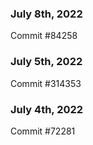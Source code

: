 ### July 8th, 2022

Commit #84258

### July 5th, 2022

Commit #314353


### July 4th, 2022

Commit #72281
